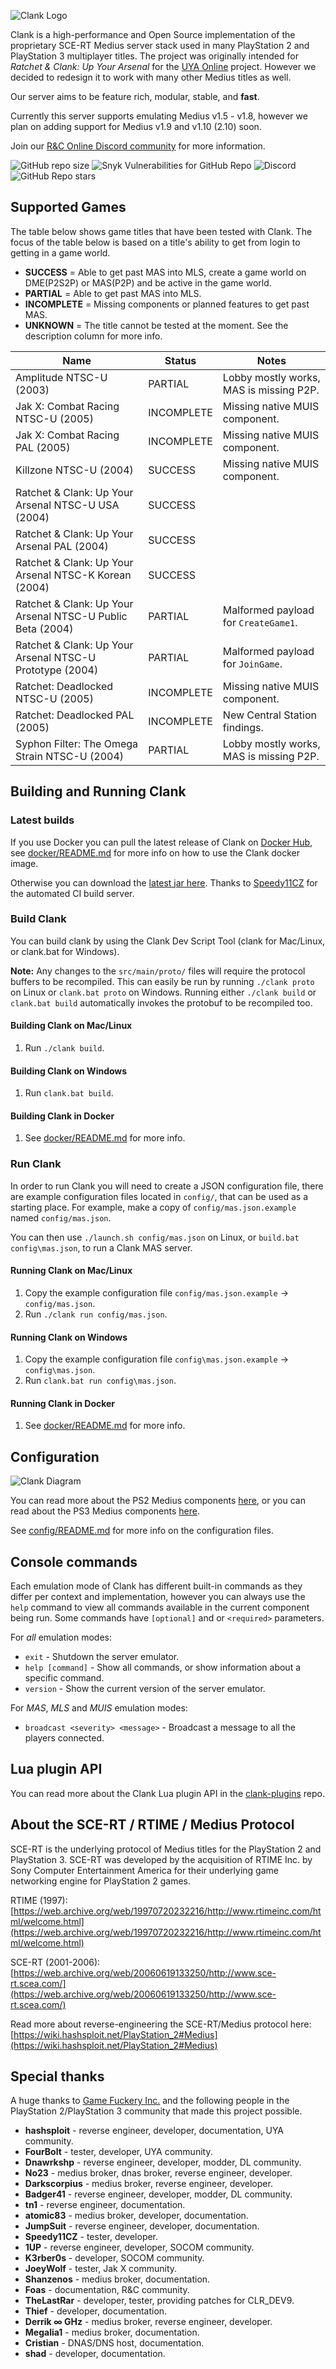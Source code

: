 ![Clank Logo](clank-logo.png)

Clank is a high-performance and Open Source implementation of the
proprietary SCE-RT Medius server stack used in many PlayStation 2
and PlayStation 3 multiplayer titles. The project was originally
intended for *Ratchet & Clank: Up Your Arsenal* for the
[UYA Online](https://uyaonline.com/) project. However we decided
to redesign it to work with many other Medius titles as well.

Our server aims to be feature rich, modular, stable, and **fast**.

Currently this server supports emulating Medius v1.5 - v1.8, however we plan on
adding support for Medius v1.9 and v1.10 (2.10) soon.

Join our [R&C Online Discord community](https://discord.gg/mUQzqGu) for more information.

![GitHub repo size](https://img.shields.io/github/repo-size/hashsploit/clank) ![Snyk Vulnerabilities for GitHub Repo](https://img.shields.io/snyk/vulnerabilities/github/hashsploit/clank) ![Discord](https://img.shields.io/discord/711614240120766474?logo=Discord&logoColor=9999FF) ![GitHub Repo stars](https://img.shields.io/github/stars/hashsploit/clank?style=social)


## Supported Games
The table below shows game titles that have been tested with Clank.
The focus of the table below is based on a title's ability to get from login to getting in a game world.
- **SUCCESS** = Able to get past MAS into MLS, create a game world on DME(P2S2P) or MAS(P2P) and be active in the game world.
- **PARTIAL** = Able to get past MAS into MLS.
- **INCOMPLETE** = Missing components or planned features to get past MAS.
- **UNKNOWN** = The title cannot be tested at the moment. See the description column for more info.

| Name                                                        | Status     | Notes                                                |
|-------------------------------------------------------------|------------|------------------------------------------------------|
| Amplitude NTSC-U (2003)                                     | PARTIAL    | Lobby mostly works, MAS is missing P2P.              |
| Jak X: Combat Racing NTSC-U (2005)                          | INCOMPLETE | Missing native MUIS component.                       |
| Jak X: Combat Racing PAL (2005)                             | INCOMPLETE | Missing native MUIS component.                       |
| Killzone NTSC-U (2004)                                      | SUCCESS    | Missing native MUIS component.                       |
| Ratchet & Clank: Up Your Arsenal NTSC-U USA (2004)          | SUCCESS    |                                                      |
| Ratchet & Clank: Up Your Arsenal PAL (2004)                 | SUCCESS    |                                                      |
| Ratchet & Clank: Up Your Arsenal NTSC-K Korean (2004)       | SUCCESS    |                                                      |
| Ratchet & Clank: Up Your Arsenal NTSC-U Public Beta (2004)  | PARTIAL    | Malformed payload for `CreateGame1`.                 |
| Ratchet & Clank: Up Your Arsenal NTSC-U Prototype (2004)    | PARTIAL    | Malformed payload for `JoinGame`.                    |
| Ratchet: Deadlocked NTSC-U (2005)                           | INCOMPLETE | Missing native MUIS component.                       |
| Ratchet: Deadlocked PAL (2005)                              | INCOMPLETE | New Central Station findings.                        |
| Syphon Filter: The Omega Strain NTSC-U (2004)               | PARTIAL    | Lobby mostly works, MAS is missing P2P.              |



## Building and Running Clank

### Latest builds
If you use Docker you can pull the latest release of Clank on [Docker Hub](https://hub.docker.com/r/hashsploit/clank), see [docker/README.md](docker/README.md) for more info on how to use the Clank docker image.

Otherwise you can download the [latest jar here](https://ci.arcadiamc.cz/job/clank/job/master/lastSuccessfulBuild/artifact/clank.jar).
Thanks to [Speedy11CZ](https://github.com/speedy11cz) for the automated CI build server.


### Build Clank
You can build clank by using the Clank Dev Script Tool (clank for Mac/Linux, or clank.bat for Windows).

**Note:** Any changes to the `src/main/proto/` files will require the protocol buffers
to be recompiled. This can easily be run by running `./clank proto` on Linux
or `clank.bat proto` on Windows. Running either `./clank build` or `clank.bat build` automatically
invokes the protobuf to be recompiled too.

#### Building Clank on Mac/Linux
1. Run `./clank build`.

#### Building Clank on Windows
1. Run `clank.bat build`.

#### Building Clank in Docker
1. See [docker/README.md](docker/README.md) for more info.

### Run Clank
In order to run Clank you will need to create a JSON configuration file, there are
example configuration files located in `config/`, that can be used as a starting
place. For example, make a copy of `config/mas.json.example` named `config/mas.json`.

You can then use `./launch.sh config/mas.json` on Linux, or `build.bat config\mas.json`, to run a Clank MAS server.

#### Running Clank on Mac/Linux
1. Copy the example configuration file `config/mas.json.example` -> `config/mas.json`.
2. Run `./clank run config/mas.json`.

#### Running Clank on Windows
1. Copy the example configuration file `config\mas.json.example` -> `config\mas.json`.
2. Run `clank.bat run config\mas.json`.

#### Running Clank in Docker
1. See [docker/README.md](docker/README.md) for more info.



## Configuration

![Clank Diagram](clank-diagram.png)

You can read more about the PS2 Medius components [here](https://wiki.hashsploit.net/PlayStation_2#Medius),
or you can read about the PS3 Medius components [here](https://wiki.hashsploit.net/PlayStation_3#Medius).

See [config/README.md](config/README.md) for more info on the configuration files.



## Console commands
Each emulation mode of Clank has different built-in commands as
they differ per context and implementation, however you can
always use the `help` command to view all commands available in
the current component being run. Some commands have
`[optional]` and or `<required>` parameters.

For *all* emulation modes:
- `exit` - Shutdown the server emulator.
- `help [command]` - Show all commands, or show information about a specific command.
- `version` - Show the current version of the server emulator.

For *MAS*, *MLS* and *MUIS* emulation modes:
- `broadcast <severity> <message>` - Broadcast a message to all the players connected.


## Lua plugin API
You can read more about the Clank Lua plugin API in the [clank-plugins](https://github.com/hashsploit/clank-plugins) repo.


## About the SCE-RT / RTIME / Medius Protocol
SCE-RT is the underlying protocol of Medius titles for the PlayStation 2 and PlayStation 3.
SCE-RT was developed by the acquisition of RTIME Inc. by Sony Computer Entertainment
America for their underlying game networking engine for PlayStation 2 games.

RTIME (1997):
[https://web.archive.org/web/19970720232216/http://www.rtimeinc.com/html/welcome.html](https://web.archive.org/web/19970720232216/http://www.rtimeinc.com/html/welcome.html)

SCE-RT (2001-2006):
[https://web.archive.org/web/20060619133250/http://www.sce-rt.scea.com/](https://web.archive.org/web/20060619133250/http://www.sce-rt.scea.com/)

Read more about reverse-engineering the SCE-RT/Medius protocol here:
[https://wiki.hashsploit.net/PlayStation_2#Medius](https://wiki.hashsploit.net/PlayStation_2#Medius)


## Special thanks
A huge thanks to [Game Fuckery Inc.](https://discord.gg/KE8G5FA) and the following people in the PlayStation 2/PlayStation 3 community that made this project possible.

- **hashsploit** - reverse engineer, developer, documentation, UYA community.
- **FourBolt** - tester, developer, UYA community.
- **Dnawrkshp** - reverse engineer, developer, modder, DL community.
- **No23** - medius broker, dnas broker, reverse engineer, developer.
- **Darkscorpius** - medius broker, reverse engineer, developer.
- **Badger41** - reverse engineer, developer, modder, DL community.
- **tn1** - reverse engineer, documentation.
- **atomic83** - medius broker, developer, documentation.
- **JumpSuit** - reverse engineer, developer, documentation.
- **Speedy11CZ** - tester, developer.
- **1UP** - reverse engineer, developer, SOCOM community.
- **K3rber0s** - developer, SOCOM community.
- **JoeyWolf** - tester, Jak X community.
- **Shanzenos** - medius broker, documentation.
- **Foas** - documentation, R&C community.
- **TheLastRar** - developer, tester, providing patches for CLR_DEV9.
- **Thief** - developer, documentation.
- **Derrik ∞ GHz** - medius broker, reverse engineer, developer.
- **Megalia1** - medius broker, documentation.
- **Cristian** - DNAS/DNS host, documentation.
- **shad** - developer, documentation.
